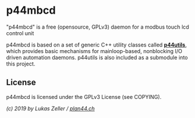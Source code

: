 
p44mbcd
=======

"p44mbcd" is a free (opensource, GPLv3) daemon for a modbus touch lcd control unit

p44mbcd is based on a set of generic C++ utility classes called [**p44utils**](https://github.com/plan44/p44utils), which provides basic mechanisms for mainloop-based, nonblocking I/O driven automation daemons. p44utils is also included as a submodule into this project.

License
-------

p44mbcd is licensed under the GPLv3 License (see COPYING).

*(c) 2019 by Lukas Zeller / [plan44.ch](http://www.plan44.ch/automation)*







